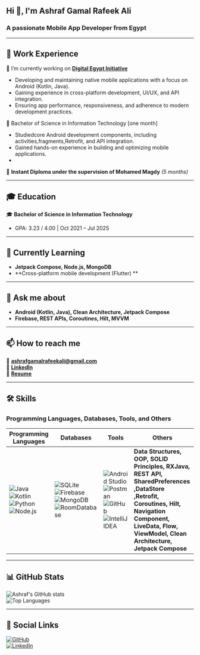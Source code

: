 ## Hi 👋, I'm Ashraf Gamal Rafeek Ali  
### A passionate Mobile App Developer from Egypt  

---

## 🚀 Work Experience  
🔭 I’m currently working on **[Digital Egypt Initiative](https://your-project-link.com)**  
  - Developing and maintaining native mobile applications with a focus on Android (Kotlin, Java).
  - Gaining experience in cross-platform development, UI/UX, and API integration.
  - Ensuring app performance, responsiveness, and adherence to modern development practices.
    
🔭 Bachelor of Science in Information Technology [one month]
  - Studiedcore Android development components, including activities,fragments,Retrofit, and API integration.
  - Gained hands-on experience in building and optimizing mobile applications.
  - 
📜 **Instant Diploma under the supervision of Mohamed Magdy** *(5 months)*  


---

## 🎓 Education  
🎓 **Bachelor of Science in Information Technology**  
  - GPA: 3.23 / 4.00 | Oct 2021 – Jul 2025



---

## 🌱 Currently Learning  
- **Jetpack Compose, Node.js, MongoDB**  
- **Cross-platform mobile development (Flutter) **  

---

## 💬 Ask me about  
- **Android (Kotlin, Java), Clean Architecture, Jetpack Compose**  
- **Firebase, REST APIs, Coroutines, Hilt, MVVM**  

---

## 📫 How to reach me  
📧 **ashrafgamalrafeekali@gmail.com**  
🔗 **[LinkedIn](https://www.linkedin.com/in/ashraf-gamal-339972265/)**  
📄 **[Resume](https://drive.google.com/drive/folders/1WoyYcsl4MNityiNjO1Jm2wohERSuBGo2?usp=sharing)**  

---

## 🛠️ Skills  

### **Programming Languages, Databases, Tools, and Others**  

| Programming Languages | Databases | Tools | Others |
|----------------------|-----------|------|---------|
| ![Java](https://img.shields.io/badge/Java-ED8B00?style=for-the-badge&logo=java&logoColor=white) ![Kotlin](https://img.shields.io/badge/Kotlin-0095D5?style=for-the-badge&logo=kotlin&logoColor=white) ![Python](https://img.shields.io/badge/Python-3776AB?style=for-the-badge&logo=python&logoColor=white) ![Node.js](https://img.shields.io/badge/Node.js-43853D?style=for-the-badge&logo=node.js&logoColor=white) | ![SQLite](https://img.shields.io/badge/SQLite-003B57?style=for-the-badge&logo=sqlite&logoColor=white) ![Firebase](https://img.shields.io/badge/Firebase-FFCA28?style=for-the-badge&logo=firebase&logoColor=white) ![MongoDB](https://img.shields.io/badge/MongoDB-47A248?style=for-the-badge&logo=mongodb&logoColor=white) ![RoomDatabase](https://img.shields.io/badge/RoomDatabase-4285F4?style=for-the-badge&logo=room&logoColor=white) | ![Android Studio](https://img.shields.io/badge/Android_Studio-3DDC84?style=for-the-badge&logo=android-studio&logoColor=white) ![Postman](https://img.shields.io/badge/Postman-FF6C37?style=for-the-badge&logo=postman&logoColor=white) ![GitHub](https://img.shields.io/badge/GitHub-181717?style=for-the-badge&logo=github&logoColor=white) ![IntelliJ IDEA](https://img.shields.io/badge/IntelliJ-000000?style=for-the-badge&logo=intellij-idea&logoColor=white) | **Data Structures, OOP, SOLID Principles, RXJava, REST API, SharedPreferences ,DataStore ,Retrofit, Coroutines, Hilt, Navigation Component, LiveData, Flow, ViewModel, Clean Architecture, Jetpack Compose** |

---

## 📊 GitHub Stats  

![Ashraf's GitHub stats](https://github-readme-stats.vercel.app/api?username=Ashraf-G-R-A&show_icons=true&theme=dark)  
![Top Languages](https://github-readme-stats.vercel.app/api/top-langs/?username=Ashraf-G-R-A&layout=compact&theme=dark)  

---

## 🔗 Social Links  
[![GitHub](https://img.shields.io/badge/GitHub-Ashraf--G--R--A-181717?style=for-the-badge&logo=github)](https://github.com/Ashraf-G-R-A)  
[![LinkedIn](https://img.shields.io/badge/LinkedIn-0077B5?style=for-the-badge&logo=linkedin&logoColor=white)](https://www.linkedin.com/in/ashraf-gamal-339972265/)  

